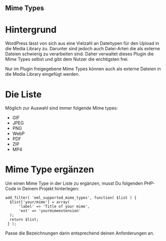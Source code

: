 ## Mime Types

# Hintergrund

WordPress lässt von sich aus eine Vielzahl an Dateitypen für den Upload in die Media Library zu. Darunter sind
jedoch auch Datei-Arten die als externe Dateien schwierig zu verarbeiten sind. Daher verwaltet dieses Plugin
die Mime Types selbst und gibt dem Nutzer die wichtigsten frei.

Nur im Plugin freigegebene Mime Types können auch als externe Dateien in die Media Library eingefügt werden.

# Die Liste

Möglich zur Auswahl sind immer folgende Mime types:

* GIF
* JPEG
* PNG
* WebP
* PDF
* ZIP
* MP4

# Mime Type ergänzen

Um einen Mime Type in der Liste zu ergänzen, musst Du folgenden PHP-Code in Deinem Projekt hinterlegen:

```
add_filter( 'eml_supported_mime_types', function( $list ) {
  $list['your/mime'] = array(
      'label' => 'Title of your mime',
      'ext' => 'yourmimeextension'
  );
  return $list;
 } );
```

Passe die Bezeichnungen darin entsprechend deinen Anforderungen an.
